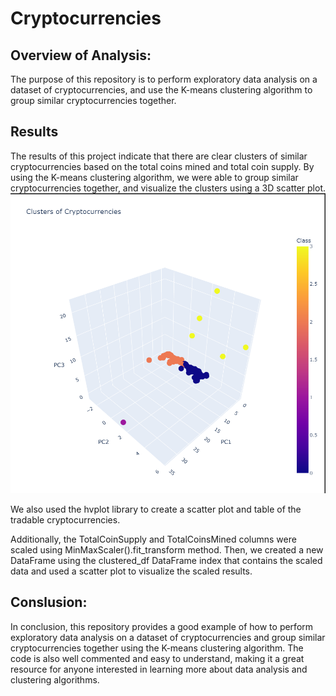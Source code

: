 # Cryptocurrencies

## Overview of Analysis:

The purpose of this repository is to perform exploratory data analysis on a dataset of cryptocurrencies, and use the K-means clustering algorithm to group similar cryptocurrencies together.

## Results
The results of this project indicate that there are clear clusters of similar cryptocurrencies based on the total coins mined and total coin supply. By using the K-means clustering algorithm, we were able to group similar cryptocurrencies together, and visualize the clusters using a 3D scatter plot. 
![3D Scatter](https://github.com/JGarza4903/Cryptocurrencies/blob/main/Images/scatter3D.png)

We also used the hvplot library to create a scatter plot and table of the tradable cryptocurrencies.




Additionally, the TotalCoinSupply and TotalCoinsMined columns were scaled using MinMaxScaler().fit_transform method. 
Then, we created a new DataFrame using the clustered_df DataFrame index that contains the scaled data and used a scatter plot to visualize the scaled results.


## Conslusion:
In conclusion, this repository provides a good example of how to perform exploratory data analysis on a dataset of cryptocurrencies and group similar cryptocurrencies together using the K-means clustering algorithm. The code is also well commented and easy to understand, making it a great resource for anyone interested in learning more about data analysis and clustering algorithms.

